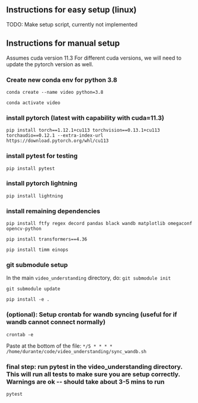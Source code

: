 ## Instructions for easy setup (linux)
TODO: Make setup script, currently not implemented

## Instructions for manual setup
Assumes cuda version 11.3  For different cuda versions, we will need to update the pytorch version as well.


### Create new conda env for python 3.8
`conda create --name video python=3.8`

`conda activate video`

### install pytorch (latest with capability with cuda=11.3)
`pip install torch==1.12.1+cu113 torchvision==0.13.1+cu113 torchaudio==0.12.1 --extra-index-url https://download.pytorch.org/whl/cu113`

### install pytest for testing
`pip install pytest`

### install pytorch lightning
`pip install lightning`

### install remaining dependencies
`pip install ftfy regex decord pandas black wandb matplotlib omegaconf opencv-python`

`pip install transformers==4.36`

`pip install timm einops`

### git submodule setup
In the main `video_understanding` directory, do:
`git submodule init`

`git submodule update`

`pip install -e .`


### (optional): Setup crontab for wandb syncing (useful for if wandb cannot connect normally)
`crontab -e`

Paste at the bottom of the file: `*/5 * * * * /home/durante/code/video_understanding/sync_wandb.sh`

### final step: run pytest in the video_understanding directory.  This will run all tests to make sure you are setup correctly. Warnings are ok -- should take about 3-5 mins to run
`pytest`
